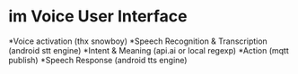 # im Voice User Interface


*Voice activation (thx snowboy)
*Speech Recognition & Transcription (android stt engine)
*Intent & Meaning (api.ai or local regexp)
*Action (mqtt publish)
*Speech Response (android tts engine)
